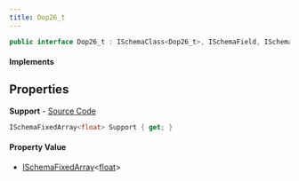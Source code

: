 ```yaml
---
title: Dop26_t
---
```


```csharp
public interface Dop26_t : ISchemaClass<Dop26_t>, ISchemaField, ISchemaClass, INativeHandle
```

#### Implements

## Properties

**Support** - [Source Code](https://github.com/swiftly-solution/swiftlys2/blob/master/managed/src/SwiftlyS2.Generated/Schemas/Interfaces/Dop26_t.cs#L16)

```csharp
ISchemaFixedArray<float> Support { get; }
```

#### Property Value

- [ISchemaFixedArray](/docs/api/shared/schemas/ischemafixedarray-1)<[float](https://learn.microsoft.com/dotnet/api/system.single)>

